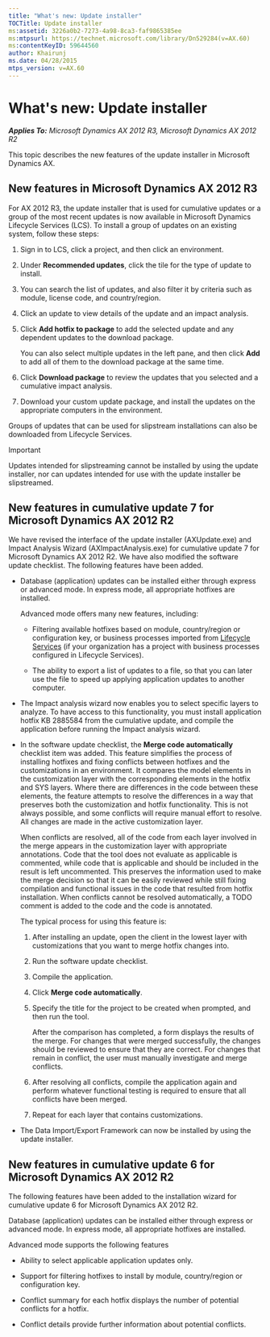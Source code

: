 ```yaml
---
title: "What's new: Update installer"
TOCTitle: Update installer
ms:assetid: 3226a0b2-7273-4a98-8ca3-faf9865385ee
ms:mtpsurl: https://technet.microsoft.com/library/Dn529284(v=AX.60)
ms:contentKeyID: 59644560
author: Khairunj
ms.date: 04/28/2015
mtps_version: v=AX.60
---
```


# What's new: Update installer 


_**Applies To:** Microsoft Dynamics AX 2012 R3, Microsoft Dynamics AX 2012 R2_

This topic describes the new features of the update installer in Microsoft Dynamics AX.

## New features in Microsoft Dynamics AX 2012 R3

For AX 2012 R3, the update installer that is used for cumulative updates or a group of the most recent updates is now available in Microsoft Dynamics Lifecycle Services (LCS). To install a group of updates on an existing system, follow these steps:

1.  Sign in to LCS, click a project, and then click an environment.

2.  Under **Recommended updates**, click the tile for the type of update to install.

3.  You can search the list of updates, and also filter it by criteria such as module, license code, and country/region.

4.  Click an update to view details of the update and an impact analysis.

5.  Click **Add hotfix to package** to add the selected update and any dependent updates to the download package.
    
    You can also select multiple updates in the left pane, and then click **Add** to add all of them to the download package at the same time.

6.  Click **Download package** to review the updates that you selected and a cumulative impact analysis.

7.  Download your custom update package, and install the updates on the appropriate computers in the environment.

Groups of updates that can be used for slipstream installations can also be downloaded from Lifecycle Services.


> [!IMPORTANT]
> <P>Updates intended for slipstreaming cannot be installed by using the update installer, nor can updates intended for use with the update installer be slipstreamed.</P>



## New features in cumulative update 7 for Microsoft Dynamics AX 2012 R2

We have revised the interface of the update installer (AXUpdate.exe) and Impact Analysis Wizard (AXImpactAnalysis.exe) for cumulative update 7 for Microsoft Dynamics AX 2012 R2. We have also modified the software update checklist. The following features have been added.

  - Database (application) updates can be installed either through express or advanced mode. In express mode, all appropriate hotfixes are installed.
    
    Advanced mode offers many new features, including:
    
      - Filtering available hotfixes based on module, country/region or configuration key, or business processes imported from [Lifecycle Services](https://go.microsoft.com/fwlink/?linkid=306503) (if your organization has a project with business processes configured in Lifecycle Services).
    
      - The ability to export a list of updates to a file, so that you can later use the file to speed up applying application updates to another computer.

  - The Impact analysis wizard now enables you to select specific layers to analyze. To have access to this functionality, you must install application hotfix KB 2885584 from the cumulative update, and compile the application before running the Impact analysis wizard.

  - In the software update checklist, the **Merge code automatically** checklist item was added. This feature simplifies the process of installing hotfixes and fixing conflicts between hotfixes and the customizations in an environment. It compares the model elements in the customization layer with the corresponding elements in the hotfix and SYS layers. Where there are differences in the code between these elements, the feature attempts to resolve the differences in a way that preserves both the customization and hotfix functionality. This is not always possible, and some conflicts will require manual effort to resolve. All changes are made in the active customization layer.
    
    When conflicts are resolved, all of the code from each layer involved in the merge appears in the customization layer with appropriate annotations. Code that the tool does not evaluate as applicable is commented, while code that is applicable and should be included in the result is left uncommented. This preserves the information used to make the merge decision so that it can be easily reviewed while still fixing compilation and functional issues in the code that resulted from hotfix installation. When conflicts cannot be resolved automatically, a TODO comment is added to the code and the code is annotated.
    
    The typical process for using this feature is:
    
    1.  After installing an update, open the client in the lowest layer with customizations that you want to merge hotfix changes into.
    
    2.  Run the software update checklist.
    
    3.  Compile the application.
    
    4.  Click **Merge code automatically**.
    
    5.  Specify the title for the project to be created when prompted, and then run the tool.
        
        After the comparison has completed, a form displays the results of the merge. For changes that were merged successfully, the changes should be reviewed to ensure that they are correct. For changes that remain in conflict, the user must manually investigate and merge conflicts.
    
    6.  After resolving all conflicts, compile the application again and perform whatever functional testing is required to ensure that all conflicts have been merged.
    
    7.  Repeat for each layer that contains customizations.

  - The Data Import/Export Framework can now be installed by using the update installer.

## New features in cumulative update 6 for Microsoft Dynamics AX 2012 R2

The following features have been added to the installation wizard for cumulative update 6 for Microsoft Dynamics AX 2012 R2.

Database (application) updates can be installed either through express or advanced mode. In express mode, all appropriate hotfixes are installed.

Advanced mode supports the following features

  - Ability to select applicable application updates only.

  - Support for filtering hotfixes to install by module, country/region or configuration key.

  - Conflict summary for each hotfix displays the number of potential conflicts for a hotfix.

  - Conflict details provide further information about potential conflicts.

  


